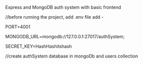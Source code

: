 Express and MongoDB auth system with basic frontend

//before running the project, add .env file
add - 

PORT=4001

MONGODB_URL=mongodb://127.0.0.1:27017/authSystem;

SECRET_KEY=HashHashitshash


//create authSystem database in mongoDb and users collection
